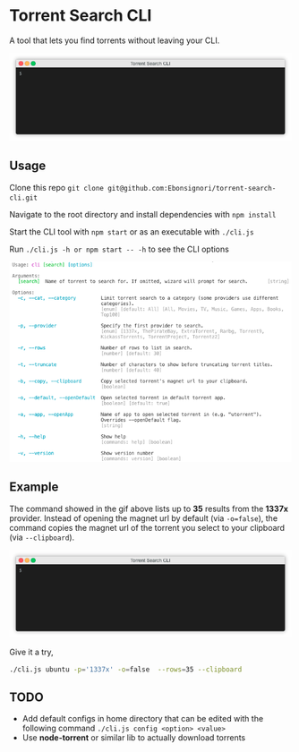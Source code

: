 # Torrent Search CLI

A tool that lets you find torrents without leaving your CLI.

![Wizard Demo Gif](./docs/wizard-demo.gif)

## Usage

Clone this repo `git clone git@github.com:Ebonsignori/torrent-search-cli.git`

Navigate to the root directory and install dependencies with `npm install`

Start the CLI tool with `npm start` or as an executable with `./cli.js`

Run `./cli.js -h or npm start -- -h` to see the CLI options

![Usage -h](./docs/usage.png)

## Example

The command  showed in the gif above lists up to **35** results from the **1337x** provider. Instead of opening the magnet url by default (via `-o=false`), the command copies the magnet url of the torrent you select to your clipboard (via `--clipboard`).

![Demo Command Gif](./docs/demo.gif)

Give it a try,
```bash
./cli.js ubuntu -p='1337x' -o=false  --rows=35 --clipboard
```

## TODO

- Add default configs in home directory that can be edited with the following command `./cli.js config <option> <value>`
- Use **node-torrent** or similar lib to actually download torrents
